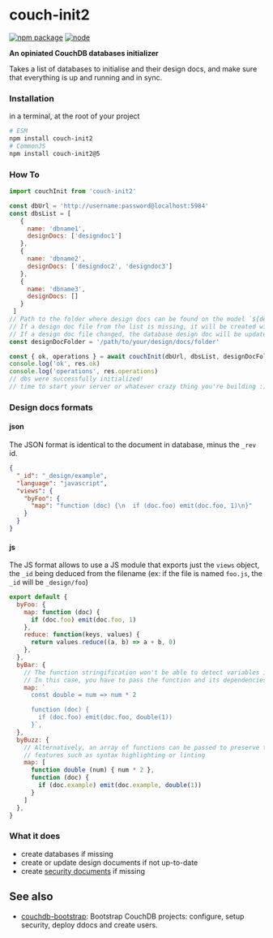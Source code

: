 # couch-init2

[![npm package](http://img.shields.io/npm/v/couch-init2.svg?style=flat-square)](https://www.npmjs.com/package/couch-init2)
[![node](https://img.shields.io/badge/node-v4.3.x-brightgreen.svg)](http://nodejs.org)

**An opiniated CouchDB databases initializer**

Takes a list of databases to initialise and their design docs, and make sure that everything is up and running and in sync.

### Installation

in a terminal, at the root of your project
```sh
# ESM
npm install couch-init2
# CommonJS
npm install couch-init2@5
```

### How To

```javascript
import couchInit from 'couch-init2'

const dbUrl = 'http://username:password@localhost:5984'
const dbsList = [
   {
     name: 'dbname1',
     designDocs: ['designdoc1']
   },
   {
     name: 'dbname2',
     designDocs: ['designdoc2', 'designdoc3']
   },
   {
     name: 'dbname3',
     designDocs: []
   }
 ]
// Path to the folder where design docs can be found on the model `${designDocName}.json`
// If a design doc file from the list is missing, it will be created with a basic design doc structure
// If a design doc file changed, the database design doc will be updated
const designDocFolder = '/path/to/your/design/docs/folder'

const { ok, operations } = await couchInit(dbUrl, dbsList, designDocFolder)
console.log('ok', res.ok)
console.log('operations', res.operations)
// dbs were successfully initialized!
// time to start your server or whatever crazy thing you're building :)
```

### Design docs formats
#### json
The JSON format is identical to the document in database, minus the `_rev` id.
```json
{
  "_id": "_design/example",
  "language": "javascript",
  "views": {
    "byFoo": {
      "map": "function (doc) {\n  if (doc.foo) emit(doc.foo, 1)\n}"
    }
  }
}
```

#### js
The JS format allows to use a JS module that exports just the `views` object, the `_id` being deduced from the filename (ex: if the file is named `foo.js`, the `_id` will be `_design/foo`)
```js
export default {
  byFoo: {
    map: function (doc) {
      if (doc.foo) emit(doc.foo, 1)
    },
    reduce: function(keys, values) {
      return values.reduce((a, b) => a + b, 0)
    },
  },
  byBar: {
    // The function stringification won't be able to detect variables in scope.
    // In this case, you have to pass the function and its dependencies as a string.
    map: `
      const double = num => num * 2

      function (doc) {
        if (doc.foo) emit(doc.foo, double(1))
      }`,
  },
  byBuzz: {
    // Alternatively, an array of functions can be passed to preserve text editor
    // features such as syntax highlighting or linting
    map: [
      function double (num) { num * 2 },
      function (doc) {
        if (doc.example) emit(doc.example, double(1))
      }
    ]
  },
}
```

### What it does

* create databases if missing
* create or update design documents if not up-to-date
* create [security documents](http://docs.couchdb.org/en/1.6.1/api/database/security.html) if missing

## See also
* [couchdb-bootstrap](https://github.com/jo/couchdb-bootstrap): Bootstrap CouchDB projects: configure, setup security, deploy ddocs and create users.
